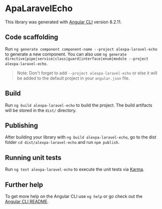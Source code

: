 # ApaLaravelEcho

This library was generated with [Angular CLI](https://github.com/angular/angular-cli) version 8.2.11.

## Code scaffolding

Run `ng generate component component-name --project alexpa-laravel-echo` to generate a new component. You can also use `ng generate directive|pipe|service|class|guard|interface|enum|module --project alexpa-laravel-echo`.
> Note: Don't forget to add `--project alexpa-laravel-echo` or else it will be added to the default project in your `angular.json` file.

## Build

Run `ng build alexpa-laravel-echo` to build the project. The build artifacts will be stored in the `dist/` directory.

## Publishing

After building your library with `ng build alexpa-laravel-echo`, go to the dist folder `cd dist/alexpa-laravel-echo` and run `npm publish`.

## Running unit tests

Run `ng test alexpa-laravel-echo` to execute the unit tests via [Karma](https://karma-runner.github.io).

## Further help

To get more help on the Angular CLI use `ng help` or go check out the [Angular CLI README](https://github.com/angular/angular-cli/blob/master/README.md).
